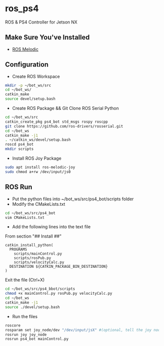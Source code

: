 # ros_ps4
ROS & PS4 Controller for Jetson NX

## Make Sure You've Installed
* [ROS Melodic](http://wiki.ros.org/melodic/Installation)

## Configuration
* Create ROS Workspace
```bash
mkdir -p ~/bot_ws/src
cd ~/bot_ws/
catkin_make
source devel/setup.bash
```

* Create ROS Package && Git Clone ROS Serial Python
```bash
cd ~/bot_ws/src
catkin_create_pkg ps4_bot std_msgs rospy roscpp
git clone https://github.com/ros-drivers/rosserial.git
cd ~/bot_ws
catkin_make -j1
. ~/catkin_ws/devel/setup.bash
roscd ps4_bot 
mkdir scripts
```

* Install ROS Joy Package
```bash
sudo apt install ros-melodic-joy
sudo chmod a+rw /dev/input/js0
```

## ROS Run
* Put the python files into ~/bot_ws/src/ps4_bot/scripts folder
* Modify the CMakeLists.txt
```bash
cd ~/bot_ws/src/ps4_bot
vim CMakeLists.txt
```
* Add the following lines into the text file

From section "## Install ##"
```
catkin_install_python(
  PROGRAMS 
    scripts/mainControl.py
    scripts/rosPub.py
    scripts/velocityCalc.py
  DESTINATION ${CATKIN_PACKAGE_BIN_DESTINATION}
)
```
Exit the file (Ctrl+X)
```bash
cd ~/bot_ws/src/ps4_bbot/scripts
chmod +x mainControl.py rosPub.py velocityCalc.py
cd ~/bot_ws
catkin_make -j1
source ./devel/setup.bash
```
* Run the files
```bash
roscore
rosparam set joy_node/dev "/dev/input/jsX" #(optional, tell the joy node which joystick device to use- the default is js0. )
rosrun joy joy_node
rosrun ps4_bot mainControl.py
```
